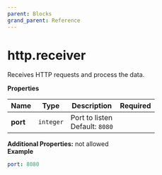 ```yaml
---
parent: Blocks
grand_parent: Reference
---
```


# http\.receiver

Receives HTTP requests and process the data.


**Properties**

|Name|Type|Description|Required|
|----|----|-----------|--------|
|**port**|`integer`|Port to listen<br/>Default: `8080`<br/>||

**Additional Properties:** not allowed  
**Example**

```yaml
port: 8080

```


